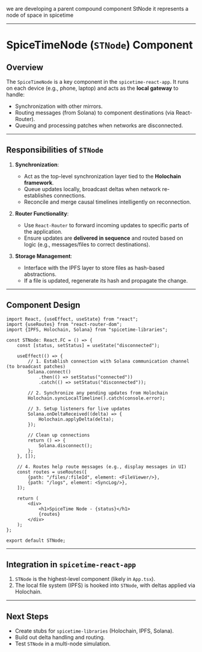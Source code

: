 we are developing a parent compound component StNode
it represents a node of space in spicetime

______________

# SpiceTimeNode (`STNode`) Component

## Overview

The `SpiceTimeNode` is a key component in the `spicetime-react-app`. It runs on each device (e.g., phone, laptop) and
acts as the **local gateway** to handle:

- Synchronization with other mirrors.
- Routing messages (from Solana) to component destinations (via React-Router).
- Queuing and processing patches when networks are disconnected.

---

## Responsibilities of `STNode`

1. **Synchronization**:
    - Act as the top-level synchronization layer tied to the **Holochain framework**.
    - Queue updates locally, broadcast deltas when network re-establishes connections.
    - Reconcile and merge causal timelines intelligently on reconnection.

2. **Router Functionality**:
    - Use `React-Router` to forward incoming updates to specific parts of the application.
    - Ensure updates are **delivered in sequence** and routed based on logic (e.g., messages/files to correct
      destinations).

3. **Storage Management**:
    - Interface with the IPFS layer to store files as hash-based abstractions.
    - If a file is updated, regenerate its hash and propagate the change.

---

## Component Design

```tsx
import React, {useEffect, useState} from "react";
import {useRoutes} from "react-router-dom";
import {IPFS, Holochain, Solana} from "spicetime-libraries";

const STNode: React.FC = () => {
    const [status, setStatus] = useState("disconnected");

    useEffect(() => {
        // 1. Establish connection with Solana communication channel (to broadcast patches)
        Solana.connect()
            .then(() => setStatus("connected"))
            .catch(() => setStatus("disconnected"));

        // 2. Synchronize any pending updates from Holochain
        Holochain.syncLocalTimeline().catch(console.error);

        // 3. Setup listeners for live updates
        Solana.onDeltaReceived((delta) => {
            Holochain.applyDelta(delta);
        });

        // Clean up connections
        return () => {
            Solana.disconnect();
        };
    }, []);

    // 4. Routes help route messages (e.g., display messages in UI)
    const routes = useRoutes([
        {path: "/files/:fileId", element: <FileViewer/>},
        {path: "/logs", element: <SyncLog/>},
    ]);

    return (
        <div>
            <h1>SpiceTime Node - {status}</h1>
            {routes}
        </div>
    );
};

export default STNode;
```

---

## Integration in `spicetime-react-app`

1. `STNode` is the highest-level component (likely in `App.tsx`).
2. The local file system (IPFS) is hooked into `STNode`, with deltas applied via Holochain.

---

## Next Steps

- Create stubs for `spicetime-libraries` (Holochain, IPFS, Solana).
- Build out delta handling and routing.
- Test `STNode` in a multi-node simulation.